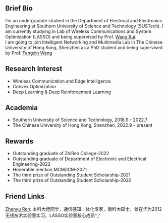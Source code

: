 ## Brief Bio
I’m an undergradute student in the Department of Electrical and Electronics Engineering at Southern University of Science and Technology (SUSTech). I am currently studying in Lab of Wireless Communications and System Optimization (LASSO) and being supervised by Prof. [Wang Rui](http://lasso.eee.sustech.edu.cn/).\
I am going to join Intelligent Networking and Multimedia Lab in The Chinese University of Hong Kong, Shenzhen as a PhD student and being supervised by Prof. [Fangxin Wang](https://mypage.cuhk.edu.cn/academics/wangfangxin/index.html)
## Research Interest
- Wireless Communication and Edge Intelligence
- Convex Optimization
- Deep Learning & Deep Reinforcement Learning
## Academia
- Southern University of Science and Technology, 2018.9 - 2022.7
- The Chinese University of Hong Kong, Shenzhen, 2022.9 - present
## Rewards
- Outstanding graduate of ZhiRen College-2022
- Outstanding graduate of Department of Electronic and Electrical Engineering-2022
- Honerable mention MCM/ICM-2021
- The third prize of Outstanding Student Scholarship-2021
- The third prize of Outstanding Student Scholarship-2020
## Friend Links
[Zhenyu Ren](https://rzy0901.github.io/): 本科大佬同学，通信感知一体化专家，南科大硕士，曾在华为2012无线技术实验室实习，LASSO实验室核心成员^_^
